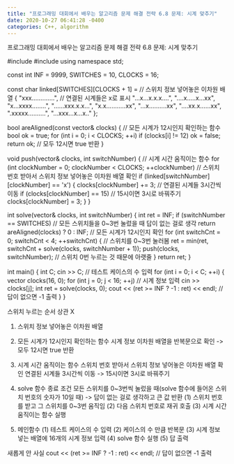 ```yaml
---
title: "프로그래밍 대회에서 배우는 알고리즘 문제 해결 전략 6.8 문제: 시계 맞추기"
date: 2020-10-27 06:41:28 -0400
categories: C++, algorithm
---
```


프로그래밍 대회에서 배우는 알고리즘 문제 해결 전략 6.8 문제: 시계 맞추기



#include<iostream>
#include<vector>
using namespace std;

const int INF = 9999, SWITCHES = 10, CLOCKS = 16;

const char linked[SWITCHES][CLOCKS + 1] =   // 스위치 정보 넣어놓은 이차원 배열
{ "xxx.............",   // 연결된 시계들은 x로 표시
  "...x...x.x.x....",
  "....x.....x...xx",
  "x...xxxx........",
  "......xxx.x.x...",
  "x.x...........xx",
  "...x..........xx",
  "....xx.x......xx",
  ".xxxxx..........",
  "...xxx...x...x.." };

bool areAligned(const vector<int>& clocks) {   // 모든 시계가 12시인지 확인하는 함수
	bool ok = true;
	for (int i = 0; i < CLOCKS; ++i)
		if (clocks[i] != 12)
			ok = false;
	return ok;   // 모두 12시면 true 반환
}

void push(vector<int>& clocks, int switchNumber) {   // 시계 시간 움직이는 함수
	for (int clockNumber = 0; clockNumber < CLOCKS; ++clockNumber)   // 스위치 번호 받아서 스위치 정보 넣어놓은 이차원 배열 확인
		if (linked[switchNumber][clockNumber] == 'x') {
			clocks[clockNumber] += 3;   // 연결된 시계들 3시간씩 이동
			if (clocks[clockNumber] == 15)   // 15시이면 3시로 바꿔주기
				clocks[clockNumber] = 3; 
		}
}

int solve(vector<int>& clocks, int switchNumber) {
	int ret = INF;
	if (switchNumber == SWITCHES)   // 모든 스위치들을 0~3번 눌렀을 때 답이 없는 걸로 생각
		return areAligned(clocks) ? 0 : INF;   // 모든 시계가 12시인지 확인
	for (int switchCnt = 0; switchCnt < 4; ++switchCnt) {   // 스위치를 0~3번 눌러봄
		ret = min(ret, switchCnt + solve(clocks, switchNumber + 1));
		push(clocks, switchNumber);   // 스위치 0번 누르는 것 때문에 아랫줄
	}
	return ret;
}

int main() {
	int C;
	cin >> C;   // 테스트 케이스의 수 입력
	for (int i = 0; i < C; ++i) {
		vector<int> clocks(16, 0);
		for (int j = 0; j < 16; ++j)   // 시계 정보 입력
			cin >> clocks[j];
		int ret = solve(clocks, 0);
		cout << (ret >= INF ? -1 : ret) << endl;   // 답이 없으면 -1 출력
	}
}



스위치 누르는 순서 상관 X

1. 스위치 정보 넣어놓은 이차원 배열

2. 모든 시계가 12시인지 확인하는 함수
시계 정보 이차원 배열을 반복문으로 확인 -> 모두 12시면 true 반환

3. 시계 시간 움직이는 함수
스위치 번호 받아서 스위치 정보 넣어놓은 이차원 배열 확인
연결된 시계들 3시간씩 이동 -> 15시이면 3시로 바꿔주기

4. solve 함수
종료 조건
모든 스위치를 0~3번씩 눌렀을 때(solve 함수에 들어온 스위치 번호의 숫자가 10일 때) -> 답이 없는 걸로 생각하고 큰 값 반환
(1) 스위치 번호를 받고 그 스위치를 0~3번 움직임
(2) 다음 스위치 번호로 재귀 호출
(3) 시계 시간 움직이는 함수 실행

5. 메인함수
(1) 테스트 케이스의 수 입력
(2) 케이스의 수 만큼 반복문
(3) 시계 정보 넣는 배열에 16개의 시계 정보 입력
(4) solve 함수 실행
(5) 답 출력

새롭게 안 사실
cout << (ret >= INF ? -1 : ret) << endl;   // 답이 없으면 -1 출력
